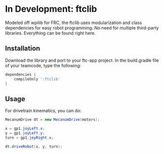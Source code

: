 # In Development: ftclib

Modeled off wpilib for FRC, the ftclib uses modularization and class dependencies
for easy robot programming. No need for multiple third-party libraries. Everything
can be found right here.

## Installation

Download the library and port to your ftc-app project.
In the build.gradle file of your teamcode, type the following:
```gradle
dependencies {
    compileOnly ':ftclib'
}
```

## Usage

For drivetrain kinematics, you can do:
```java
MecanumDrive dt = new MecanumDrive(motors);

x = gp1.joyLeft.x;
y = gp1.joyLeft.y;
turn = gp1.joyRight.x;

dt.driveRobot(x, y, turn);
```